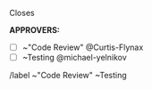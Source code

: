 Closes

**APPROVERS:**
- [ ] ~"Code Review" @Curtis\-Flynax
- [ ] ~Testing @michael\-yelnikov

/label ~"Code Review" ~Testing
